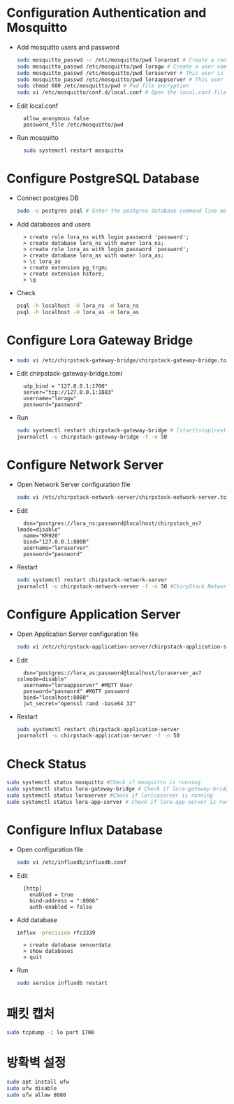 
# Configuration Authentication and Mosquitto
- Add mosquitto users and password
  ```bash
  sudo mosquitto_passwd -c /etc/mosquitto/pwd loraroot # Create a root user. After entering this command, you will be allowed to set and confirm a password. In this experiment, the passwords related to mosquitto are all password.
  sudo mosquitto_passwd /etc/mosquitto/pwd loragw # Create a user named “loragw” for use with lora-gateway-bridge
  sudo mosquitto_passwd /etc/mosquitto/pwd loraserver # This user is used by "loraserver"
  sudo mosquitto_passwd /etc/mosquitto/pwd loraappserver # This user uses "lora-app-server" password
  sudo chmod 600 /etc/mosquitto/pwd # Pwd file encryption
  sudo vi /etc/mosquitto/conf.d/local.conf # Open the local.conf file with the vi editor, add the following content to it and save and exit;
  ```
- Edit local.conf
  ```vi
    allow_anonymous false
    password_file /etc/mosquitto/pwd
  ```
- Run mosquitto 
  ```bash
    sudo systemctl restart mosquitto
  ```





# Configure PostgreSQL Database
- Connect postgres DB
  ```bash
  sudo -u postgres psql # Enter the postgres database command line mode
  ```
- Add databases and users
  ```mysql
    > create role lora_ns with login password 'password';
    > create database lora_ns with owner lora_ns;
    > create role lora_as with login password 'password';
    > create database lora_as with owner lora_as;
    > \c lora_as
    > create extension pg_trgm;
    > create extension hstore;
    > \q
  ```
- Check 
  ```bash
  psql -h localhost -U lora_ns -W lora_ns
  psql -h localhost -U lora_as -W lora_as
  ```






# Configure Lora Gateway Bridge
- 
  ```bash
  sudo vi /etc/chirpstack-gateway-bridge/chirpstack-gateway-bridge.toml
  ```
- Edit chirpstack-gateway-bridge.toml
  ```vi
    udp_bind = "127.0.0.1:1700"  
    server="tcp://127.0.0.1:1883"
    username="loragw"
    password="password"
  ```
- Run
  ```bash
  sudo systemctl restart chirpstack-gateway-bridge # [start|stop|restart|status]
  journalctl -u chirpstack-gateway-bridge -f -n 50
  ```




# Configure Network Server
- Open Network Server configuration file
  ```bash
  sudo vi /etc/chirpstack-network-server/chirpstack-network-server.toml #chirpstack-network-server configfile > chirpstack-network-server.toml
  ```
- Edit
  ```vi
    dsn="postgres://lora_ns:password@localhost/chirpstack_ns?lmode=disable"
    name="KR920"
    bind="127.0.0.1:8000"
    username="loraserver"
    password="password"
  ```
- Restart
  ```bash
  sudo systemctl restart chirpstack-network-server
  journalctl -u chirpstack-network-server -f -n 50 #ChirpStack Network Server log output
  ```





# Configure Application Server
- Open Application Server configuration file
  ```bash
  sudo vi /etc/chirpstack-application-server/chirpstack-application-server.toml
  ```
- Edit
  ```vi
    dsn="postgres://lora_as:password@localhost/loraserver_as?sslmode=disable"
    username="loraappserver" #MQTT User
    password="password" #MQTT password
    bind="localhost:8080"
    jwt_secret="openssl rand -base64 32"
  ```
- Restart
  ```bash
  sudo systemctl restart chirpstack-application-server
  journalctl -u chirpstack-application-server -f -n 50
  ```





# Check Status
```bash
sudo systemctl status mosquitto #Check if mosquitto is running
sudo systemctl status lora-gateway-bridge # Check if lora-gateway-bridge is running
sudo systemctl status loraserver #Check if loricaserver is running
sudo systemctl status lora-app-server # Check if lora-app-server is running
```





# Configure Influx Database
- Open configuration file
  ```bash
  sudo vi /etc/influxdb/influxdb.conf
  ```
- Edit
  ```
    [http]
      enabled = true
      bind-address = ":8086"
      auth-enabled = false
  ```
- Add database
  ```bash
  influx -precision rfc3339
  ```
  ```vi
    > create database sensordata
    > show databases
    > quit
  ```
- Run
  ```bash
  sudo service influxdb restart
  ```





# 패킷 캡처
  ```bash
  sudo tcpdump -i lo port 1700
  ```





# 방확벽 설정
  ```bash
  sudo apt install ufw
  sudo ufw disable
  sudo ufw allow 8080
  ```